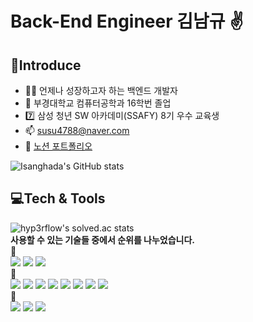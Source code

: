 # Back-End Engineer 김남규 ✌

## 🎤Introduce
 - 🙋‍♂️ 언제나 성장하고자 하는 백엔드 개발자
 - 🏫 부경대학교 컴퓨터공학과 16학번 졸업
 - 7️⃣ 삼성 청년 SW 아카데미(SSAFY) 8기 우수 교육생
 - 📫 susu4788@naver.com
 - 📙 [노션 포트폴리오](https://honeysuckle-nova-d4d.notion.site/NamGyu-Kim-c77e01b56bd24bc8b744205c8089ef76)

![Isanghada's GitHub stats](https://github-readme-stats.vercel.app/api?username=Isanghada&show_icons=true&theme=white)
<br/>

## 💻Tech & Tools
![hyp3rflow's solved.ac stats](https://github-readme-solvedac.hyp3rflow.vercel.app/api/?handle=susu4788)
<br/>**사용할 수 있는 기술들 중에서 순위를 나누었습니다.**
<br/>🥇 <br/>
<img src="https://img.shields.io/badge/Java-007396?style=flat-square&logo=Java&logoColor=white"/>
<img src="https://img.shields.io/badge/Spring-6DB33F?style=flat-square&logo=Spring&logoColor=white"/>
<img src="https://img.shields.io/badge/SpringBoot-6DB33F?style=flat-square&logo=SpringBoot&logoColor=white"/>
<br/>🥈<br/>
<img src="https://img.shields.io/badge/Python-3776AB?style=flat-square&logo=Python&logoColor=white"/>
<img src="https://img.shields.io/badge/Docker-2496ED?style=flat-square&logo=Docker&logoColor=white"/>
<img src="https://img.shields.io/badge/Jenkins-D24939?style=flat-square&logo=Jenkins&logoColor=white"/>
<img src="https://img.shields.io/badge/Linux-FCC624?style=flat-square&logo=Linux&logoColor=white"/>
<img src="https://img.shields.io/badge/Nginx-009639?style=flat-square&logo=Nginx&logoColor=white"/>
<img src="https://img.shields.io/badge/Jira-0052CC?style=flat-square&logo=Jira&logoColor=white"/>
<img src="https://img.shields.io/badge/Git-000000?style=flat-square&logo=Git&logoColor=white"/>
<img src="https://img.shields.io/badge/SQL-4479A1?style=flat-square&logo=MYSQL&logoColor=white"/>
<br/>🥉<br/>
<img src="https://img.shields.io/badge/Node.js-339933?style=flat-square&logo=Node.js&logoColor=white"/>
<img src="https://img.shields.io/badge/React-61DAFB?style=flat-square&logo=React&logoColor=white"/>
<img src="https://img.shields.io/badge/Vue.js-4FC08D?style=flat-square&logo=vue.js&logoColor=white"/>

<!--
**Isanghada/Isanghada** is a ✨ _special_ ✨ repository because its `README.md` (this file) appears on your GitHub profile.

Here are some ideas to get you started:

- 🔭 I’m currently working on ...
- 🌱 I’m currently learning ...
- 👯 I’m looking to collaborate on ...
- 🤔 I’m looking for help with ...
- 💬 Ask me about ...
- 📫 How to reach me: ...
- 😄 Pronouns: ...
- ⚡ Fun fact: ...
-->
